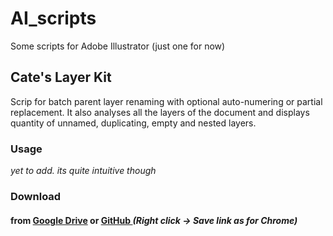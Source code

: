 # AI_scripts
Some scripts for Adobe Illustrator
(just one for now)

## Cate's Layer Kit
Scrip for batch parent layer renaming with optional auto-numering or partial replacement.
It also analyses all the layers of the document and displays quantity of unnamed, duplicating, empty and nested layers.

### Usage
*yet to add. its quite intuitive though*

### Download
#### from <a href="https://drive.google.com/file/d/1A-jHWSDceCeTifajtkybNHvm8wb89V0l/view?usp=sharing">Google Drive</a> or <a href="https://github.com/kirillperesh/AI_scripts/raw/base/CatesLayerKit.jsx">GitHub </a> *(Right click -> Save link as for Chrome)*
